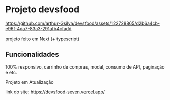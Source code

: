 # Projeto devsfood


https://github.com/arthur-Gsilva/devsfood/assets/122728865/d2b6a4cb-e96f-4da7-83a3-291afb4cfadd

projeto feito em Next (+ typescript)

## Funcionalidades

100% responsivo, carrinho de compras, modal, consumo de API, paginação e etc.


Projeto em Atualização

link do site: https://devsfood-seven.vercel.app/
